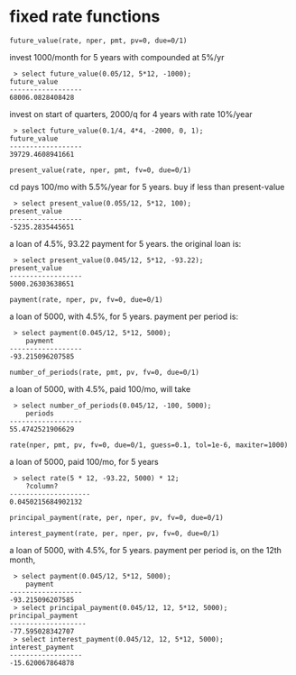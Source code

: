 # fixed rate functions

`future_value(rate, nper, pmt, pv=0, due=0/1)`

<!--
> create or replace function future_value(
>     rate double precision,
>     nper double precision,
>     pmt double precision default 0,
>     pv double precision default 0,
>     due int default 0) -- end: 0, begin: 1
> returns double precision as $$
>     import numpy as np
>     return np.fv(rate, nper, pmt, pv, due)
> $$ language plpython3u;
-->

invest 1000/month for 5 years with compounded at 5%/yr
```
 > select future_value(0.05/12, 5*12, -1000);
future_value
------------------
68006.0828408428
```

invest on start of quarters, 2000/q for 4 years with rate 10%/year
```
 > select future_value(0.1/4, 4*4, -2000, 0, 1);
future_value
------------------
39729.4608941661
```

`present_value(rate, nper, pmt, fv=0, due=0/1)`

<!--
> create or replace function present_value(
>   rate double precision,
>   nper double precision,
>   pmt double precision,
>   fv double precision default 0,
>   due int default 0) -- end: 0, begin: 1
> returns double precision as $$
>   import numpy as np
>   return np.pv(rate, nper, pmt, fv, due)
> $$ language plpython3u;
-->


cd pays 100/mo with 5.5%/year for 5 years. buy if less than present-value
```
 > select present_value(0.055/12, 5*12, 100);
present_value
------------------
-5235.2835445651
```

a loan of 4.5%, 93.22 payment for 5 years. the original loan is:
```
 > select present_value(0.045/12, 5*12, -93.22);
present_value
------------------
5000.26303638651
```

`payment(rate, nper, pv, fv=0, due=0/1)`

<!--
> create or replace function payment(
>   rate double precision,
>   nper double precision,
>   pv double precision,
>   fv double precision default 0,
>   due int default 0) -- end: 0, begin: 1
> returns double precision as $$
>   import numpy as np
>   return np.pmt(rate, nper, pv, fv, due)
> $$ language plpython3u;
-->

a loan of 5000, with 4.5%, for 5 years. payment per period is:
```
 > select payment(0.045/12, 5*12, 5000);
    payment
------------------
-93.215096207585
```

`number_of_periods(rate, pmt, pv, fv=0, due=0/1)`

<!--
> create or replace function number_of_periods (
>   rate double precision,
>   pmt double precision,
>   pv double precision,
>   fv double precision default 0,
>   due int default 0) -- end: 0, begin: 1
> returns double precision as $$
>   import numpy as np
>   return np.nper(rate, pmt, pv, fv, due)
> $$ language plpython3u;
-->

a loan of 5000, with 4.5%, paid 100/mo, will take
```
 > select number_of_periods(0.045/12, -100, 5000);
    periods
------------------
55.4742521906629
```

`rate(nper, pmt, pv, fv=0, due=0/1, guess=0.1, tol=1e-6, maxiter=1000)`
<!--
> create or replace function rate (
>   nper double precision,
>   pmt double precision,
>   pv double precision,
>   fv double precision default 0,
>   due int default 0, -- end: 0, begin: 1
>   guess double precision default 0.1,
>   tol double precision default 1e-6,
>   maxiter int default 1000)
> returns double precision as $$
>   import numpy as np
>   return np.rate(nper, pmt, pv, fv, due, guess, tol, maxiter)
> $$ language plpython3u;
-->

a loan of 5000, paid 100/mo, for 5 years
```
 > select rate(5 * 12, -93.22, 5000) * 12;
    ?column?
--------------------
0.0450215684902132
```

`principal_payment(rate, per, nper, pv, fv=0, due=0/1)`
<!--
> create or replace function principal_payment(
>     rate double precision,
>     per double precision,
>     nper double precision,
>     pv double precision,
>     fv double precision default 0,
>     due int default 0) -- end: 0, begin: 1
> returns double precision as $$
>     import numpy as np
>     return np.ppmt(rate, per, nper, pv, fv, due)
> $$ language plpython3u;
-->
`interest_payment(rate, per, nper, pv, fv=0, due=0/1)`
<!--
> create or replace function interest_payment(
>   rate double precision,
>   per double precision,
>   nper double precision,
>   pv double precision,
>   fv double precision default 0,
>   due int default 0) -- end: 0, begin: 1
> returns double precision as $$
>   import numpy as np
>   return np.ipmt(rate, per, nper, pv, fv, due)
> $$ language plpython3u;
-->

a loan of 5000, with 4.5%, for 5 years. payment per period is, on the 12th month,
```
 > select payment(0.045/12, 5*12, 5000);
    payment
------------------
-93.215096207585
 > select principal_payment(0.045/12, 12, 5*12, 5000);
principal_payment
-------------------
-77.595028342707
 > select interest_payment(0.045/12, 12, 5*12, 5000);
interest_payment
------------------
-15.620067864878
```
